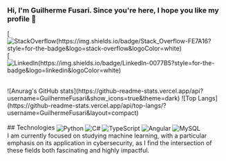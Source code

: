 ### Hi, I'm Guilherme Fusari. Since you're here, I hope you like my profile 👋
[![StackOverflow(https://img.shields.io/badge/Stack_Overflow-FE7A16?style=for-the-badge&logo=stack-overflow&logoColor=white)](https://stackoverflow.com/users/21293988/guilherme-dias-fusari)
[![Linkedln(https://img.shields.io/badge/LinkedIn-0077B5?style=for-the-badge&logo=linkedin&logoColor=white)](https://www.linkedin.com/in/guilherme-fusari133/)

<div style = "display: inline-block"><br/>
  ![Anurag's GitHub stats](https://github-readme-stats.vercel.app/api?username=GuilhermeFusari&show_icons=true&theme=dark)
  ![Top Langs](https://github-readme-stats.vercel.app/api/top-langs/?username=GuilhermeFusari&layout=compact)
</div>
## Technologies
<div style = "display: inline-block"><br/>
  <img align= "center" alt = "Python "src= "https://img.shields.io/badge/Python-3776AB?style=for-the-badge&logo=python&logoColor=white"/>
  <img align= "center" alt = "C# "src= "https://img.shields.io/badge/C%23-239120?style=for-the-badge&logo=c-sharp&logoColor=white"/>
  <img align= "center" alt = "TypeScript "src= "https://img.shields.io/badge/TypeScript-007ACC?style=for-the-badge&logo=typescript&logoColor=white"/>
  <img align= "center" alt = "Angular "src= "https://img.shields.io/badge/Angular-DD0031?style=for-the-badge&logo=angular&logoColor=white"/>
  <img align= "center" alt = "MySQL "src= "https://img.shields.io/badge/MySQL-00000F?style=for-the-badge&logo=mysql&logoColor=white"/>
</div><br/>
I am currently focused on studying machine learning, with a particular emphasis on its application in cybersecurity, as I find the intersection of these fields both fascinating and highly impactful.
